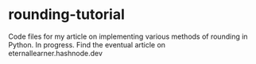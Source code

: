 # rounding-tutorial
Code files for my article on implementing various methods of rounding in Python. In progress. Find the eventual article on eternallearner.hashnode.dev
